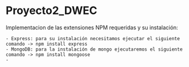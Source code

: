 # Proyecto2_DWEC

Implementacion de las extensiones NPM requeridas y su instalación:

    - Express: para su instalación necesitamos ejecutar el siguiente comando -> npm install express
    - MongoDB: para la instalación de mongo ejecutaremos el siguiente comando -> npm install mongoose
    - 